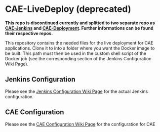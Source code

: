 # CAE-LiveDeploy (deprecated)

**This repo is discontinued currently and splitted to two separate repo as [CAE-Jenkins](https://github.com/rwth-acis/cae-jenkins) and [CAE-Deployment](https://github.com/rwth-acis/cae-deployment). Further informations can be found their respective repos.**

This repository contains the needed files for the live deployment for CAE applications. Clone it to into a folder
where you want the Docker image to be built. This path must then be used in the custom shell script of the Docker job (see the corresponding section of the Jenkins Configuration Wiki Page).

Jenkins Configuration
-----------------------
Please see the [Jenkins Configuration Wiki Page](https://github.com/rwth-acis/CAE-LiveDeploy/wiki/Jenkins-Configuration) for the actual Jenkins configuration.
 
CAE Configuration
-----------------------
Please see the [CAE Configuration Wiki Page](https://github.com/rwth-acis/CAE-LiveDeploy/wiki/CAE-Configuration) for the configuration for CAE
